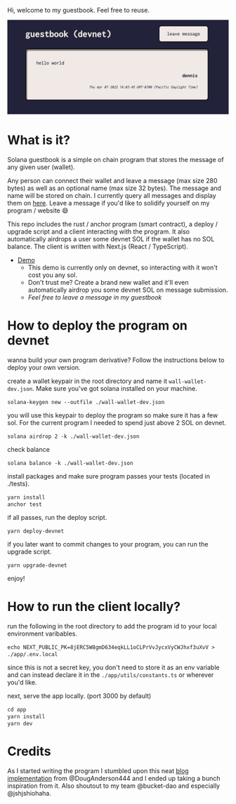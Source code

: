 Hi, welcome to my guestbook. Feel free to reuse.

![screenshot](./screenshot.png)

# What is it?

Solana guestbook is a simple on chain program that stores the message of any given user (wallet).

Any person can connect their wallet and leave a message (max size 280 bytes) as well as an optional name (max size 32 bytes). The message and name will be stored on chain. I currently query all messages and display them on [here](https://hi.dennisantela.com). Leave a message if you'd like to solidify yourself on my program / website 😄

This repo includes the rust / anchor program (smart contract), a deploy / upgrade script and a client interacting with the program. It also automatically airdrops a user some devnet SOL if the wallet has no SOL balance. The client is written with Next.js (React / TypeScript).

- [Demo](https://hi.dennisantela.com)
  - This demo is currently only on devnet, so interacting with it won't cost you any sol.
  - Don't trust me? Create a brand new wallet and it'll even automatically airdrop you some devnet SOL on message submission.
  - _Feel free to leave a message in my guestbook_

# How to deploy the program on devnet

wanna build your own program derivative? Follow the instructions below to deploy your own version.

create a wallet keypair in the root directory and name it `wall-wallet-dev.json`. Make sure you've got solana installed on your machine.

```
solana-keygen new --outfile ./wall-wallet-dev.json
```

you will use this keypair to deploy the program so make sure it has a few sol. For the current program I needed to spend just above 2 SOL on devnet.

```
solana airdrop 2 -k ./wall-wallet-dev.json
```

check balance

```
solana balance -k ./wall-wallet-dev.json
```

install packages and make sure program passes your tests (located in ./tests).

```
yarn install
anchor test
```

if all passes, run the deploy script.

```
yarn deploy-devnet
```

if you later want to commit changes to your program, you can run the upgrade script.

```
yarn upgrade-devnet
```

enjoy!

# How to run the client locally?

run the following in the root directory to add the program id to your local environment varibables.

```
echo NEXT_PUBLIC_PK=8jERC5W8gmD634eqkLL1oCLPrVvJycxVyCWJhxf3uXvV > ./app/.env.local
```

since this is not a secret key, you don't need to store it as an env variable and can instead declare it in the `./app/utils/constants.ts` or wherever you'd like.

next, serve the app locally. (port 3000 by default)

```
cd app
yarn install
yarn dev
```

# Credits

As I started writing the program I stumbled upon this neat [blog implementation](https://github.com/DougAnderson444/solblog) from @DougAnderson444 and I ended up taking a bunch inspiration from it. Also shoutout to my team @bucket-dao and especially @jshjshiohaha.
